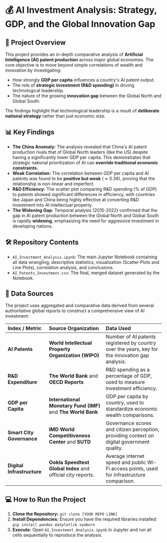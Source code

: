 # 💰 AI Investment Analysis: Strategy, GDP, and the Global Innovation Gap

## 🎯 Project Overview

This project provides an in-depth comparative analysis of **Artificial Intelligence (AI) patent production** across major global economies. The core objective is to move beyond simple correlations of wealth and innovation by investigating:

* How strongly **GDP per capita** influences a country's AI patent output.
* The role of **strategic investment (R&D spending)** in driving technological leadership.
* The nature of the growing **innovation gap** between the Global North and Global South.

The findings highlight that technological leadership is a result of **deliberate national strategy** rather than just economic size.

## 📊 Key Findings

* **The China Anomaly:** The analysis revealed that China's AI patent production rivals that of Global North leaders (like the US) despite having a significantly lower GDP per capita. This demonstrates that strategic national prioritization of AI can **override traditional economic constraints.**
* **Weak Correlation:** The correlation between GDP per capita and AI patents was found to be **positive but weak** ($\approx 0.36$), proving that the relationship is non-linear and imperfect.
* **R&D Efficiency:** The scatter plot comparing R&D spending (% of GDP) to patents showed significant differences in efficiency, with countries like Japan and China being highly effective at converting R\&D investment into AI intellectual property.
* **The Widening Gap:** Temporal analysis (2015-2022) confirmed that the gap in AI patent production between the Global North and Global South is rapidly **widening**, emphasizing the need for aggressive investment in developing nations.

## 🛠️ Repository Contents

* `AI_Investment_Analysis.ipynb`: The main Jupyter Notebook containing all data wrangling, descriptive statistics, visualization (Scatter Plots and Line Plots), correlation analysis, and conclusions.
* `AI_Patents_Investment.csv`: The final, merged dataset generated by the Notebook.

## 📑 Data Sources

The project uses aggregated and comparative data derived from several authoritative global reports to construct a comprehensive view of AI investment:

| Index / Metric | Source Organization | Data Used |
| :--- | :--- | :--- |
| **AI Patents** | **World Intellectual Property Organization (WIPO)** | Number of AI patents registered by country over the years, key for the innovation gap analysis. |
| **R&D Expenditure** | **The World Bank** and **OECD Reports** | R&D spending as a percentage of GDP, used to measure investment efficiency. |
| **GDP per Capita** | **International Monetary Fund (IMF)** and **The World Bank** | GDP per capita by country, used to standardize economic wealth comparisons. |
| **Smart City Governance** | **IMD World Competitiveness Center** and **SUTD** | Governance scores and citizen perception, providing context on digital government quality. |
| **Digital Infrastructure** | **Ookla Speedtest Global Index** and official city reports. | Average internet speed and public Wi-Fi access points, used for infrastructure comparison. |

## 💻 How to Run the Project

1.  **Clone the Repository:** `git clone [YOUR REPO LINK]`
2.  **Install Dependencies:** Ensure you have the required libraries installed:
    `pip install pandas matplotlib seaborn`
3.  **Execute:** Open `AI_Investment_Analysis.ipynb` in Jupyter and run all cells sequentially to reproduce the analysis.

